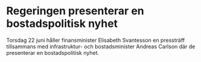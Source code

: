 # Regeringen presenterar en bostadspolitisk nyhet

Torsdag 22 juni håller finansminister Elisabeth Svantesson en pressträff tillsammans med infrastruktur- och bostadsminister Andreas Carlson där de presenterar en bostadspolitisk nyhet.

